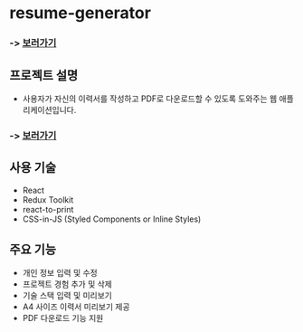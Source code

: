 # resume-generator

### -> [보러가기](https://hezelnut00.github.io/resume-generator/)

## 프로젝트 설명
- 사용자가 자신의 이력서를 작성하고 PDF로 다운로드할 수 있도록 도와주는 웹 애플리케이션입니다.
   
### -> [보러가기](https://hezelnut00.github.io/resume-generator/)

## 사용 기술
- React
- Redux Toolkit
- react-to-print
- CSS-in-JS (Styled Components or Inline Styles)

## 주요 기능
- 개인 정보 입력 및 수정
- 프로젝트 경험 추가 및 삭제
- 기술 스택 입력 및 미리보기
- A4 사이즈 이력서 미리보기 제공
- PDF 다운로드 기능 지원
